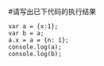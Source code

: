 #请写出已下代码的执行结果
 ```
 var a = {x:1};
 var b = a;
 a.x = a = {n: 1};
 console.log(a);
 console.log(b);
 ```
